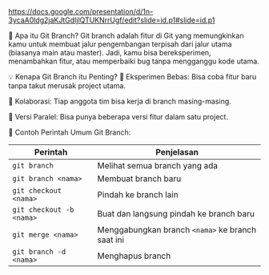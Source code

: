 <!-- ! Git Branch -->

https://docs.google.com/presentation/d/1n-3ycaA0ldg2jaKJtGdIjlQTUKNrrUgf/edit?slide=id.p1#slide=id.p1


🔀 Apa itu Git Branch?
Git branch adalah fitur di Git yang memungkinkan kamu untuk membuat jalur pengembangan terpisah dari jalur utama (biasanya main atau master). Jadi, kamu bisa bereksperimen, menambahkan fitur, atau memperbaiki bug tanpa mengganggu kode utama.


💡 Kenapa Git Branch itu Penting?
🧪 Eksperimen Bebas: Bisa coba fitur baru tanpa takut merusak project utama.

👥 Kolaborasi: Tiap anggota tim bisa kerja di branch masing-masing.

🔄 Versi Paralel: Bisa punya beberapa versi fitur dalam satu project.

📌 Contoh Perintah Umum Git Branch:

| Perintah                 | Penjelasan                                       |
| ------------------------ | ------------------------------------------------ |
| `git branch`             | Melihat semua branch yang ada                    |
| `git branch <nama>`      | Membuat branch baru                              |
| `git checkout <nama>`    | Pindah ke branch lain                            |
| `git checkout -b <nama>` | Buat dan langsung pindah ke branch baru          |
| `git merge <nama>`       | Menggabungkan branch `<nama>` ke branch saat ini |
| `git branch -d <nama>`   | Menghapus branch                                 |


